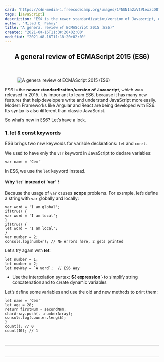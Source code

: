 ```yaml
---
card: "https://cdn-media-1.freecodecamp.org/images/1*NSN1a2xVtV1exzcD8fpzhA.jpeg"
tags: [JavaScript]
description: "ES6 is the newer standardization/version of Javascript, which"
author: "Milad E. Fahmy"
title: "A general review of ECMAScript 2015 (ES6)"
created: "2021-08-16T11:38:20+02:00"
modified: "2021-08-16T11:38:20+02:00"
---
```

<div class="site-wrapper">
<main id="site-main" class="site-main outer">
<div class="inner">
<article class="post-full post tag-javascript tag-es6 tag-technology tag-programming tag-coding ">
<header class="post-full-header">
<h1 class="post-full-title">A general review of ECMAScript 2015 (ES6)</h1>
</header>
<figure class="post-full-image">
<picture>
<source media="(max-width: 700px)" sizes="1px" srcset="data:image/gif;base64,R0lGODlhAQABAIAAAAAAAP///yH5BAEAAAAALAAAAAABAAEAAAIBRAA7 1w">
<source media="(min-width: 701px)" sizes="(max-width: 800px) 400px,
(max-width: 1170px) 700px,
1400px" srcset="https://cdn-media-1.freecodecamp.org/images/1*NSN1a2xVtV1exzcD8fpzhA.jpeg 300w,
https://cdn-media-1.freecodecamp.org/images/1*NSN1a2xVtV1exzcD8fpzhA.jpeg 600w,
https://cdn-media-1.freecodecamp.org/images/1*NSN1a2xVtV1exzcD8fpzhA.jpeg 1000w,
https://cdn-media-1.freecodecamp.org/images/1*NSN1a2xVtV1exzcD8fpzhA.jpeg 2000w">
<img onerror="this.style.display='none'" src="https://cdn-media-1.freecodecamp.org/images/1*NSN1a2xVtV1exzcD8fpzhA.jpeg" alt="A general review of ECMAScript 2015 (ES6)">
</picture>
</figure>
<section class="post-full-content">
<div class="post-content">
<p>ES6 is the <strong>newer standardization/version of</strong> <strong>Javascript</strong>, which was released in 2015. It is important to learn ES6, because it has many new features that help developers write and understand JavaScript more easily. Modern Frameworks like Angular and React are being developed with ES6. Its syntax is also different than classic JavaScript.</p><p>So what’s new in ES6? Let’s have a look.</p><h3 id="1-let-const-keywords">1. let &amp; const keywords</h3><p>ES6 brings two new keywords for variable declarations: <code>let</code> and <code>const</code>.</p><p>We used to have only the <code>var</code> keyword in JavaScript to declare variables:</p><pre><code class="language-js">var name = 'Cem';</code></pre><p>In ES6, we use the <code>let</code> keyword instead.</p><h4 id="why-let-instead-of-var-">Why ‘let’ instead of ‘var’ ?</h4><p>Because the usage of <code>var</code><em> </em>causes <strong>scope</strong> problems. For example, let’s define a string with <code>var</code> globally and locally:</p><pre><code class="language-js">var word = 'I am global';
if(true) {
var word = 'I am local';
}
if(true) {
let word = 'I am local';
}
var number = 2;
console.log(number); // No errors here, 2 gets printed</code></pre><p>Let’s try again with <strong>let</strong>:</p><pre><code class="language-js">let number = 1;
let number = 2;
let newWay = `A word`;  // ES6 Way</code></pre><ul><li>Use the interpolation syntax: <strong>${ expression } </strong>to simplify string concatenation and to create dynamic variables</li></ul><p>Let’s define some variables and use the old and new methods to print them:</p><pre><code class="language-js">let name = 'Cem';
let age = 28;
return firstNum + secondNum;
charArray.push(...numberArray);
console.log(counter.length);
}
count(); // 0
count(10); // 1
</div>
<hr>
<hr>
</section>
</article>
</div>
</main>
</div>
<!-- Google Tag Manager (noscript) -->
<!-- End Google Tag Manager (noscript) -->
